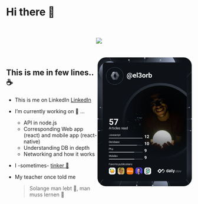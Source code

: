 # Hi there 👋

<br />
<br />

<div align="center">
  <picture>
    <source media="(prefers-color-scheme: dark)" srcset="https://streak-stats.demolab.com?user=KhaledElOrbany&theme=dark" />
    <img src="https://streak-stats.demolab.com?user=KhaledElOrbany&theme=default" />
  </picture>
</div>

<br />
<br />

<div align="left">
  <a href="https://app.daily.dev/el3orb">
    <img
      alt="sometimes I like to read 📖"
      width="256"
      align="right"
      src="https://raw.githubusercontent.com/KhaledElOrbany/KhaledElOrbany/devcard/devcard.svg"
    />
  </a>
</div>

## This is me in few lines.. ☕

- This is me on LinkedIn
  <a href="https://www.linkedin.com/in/khaled-elorbany/">
  LinkedIn
  </a>

- I’m currently working on 🔭 ...
  - API in node.js
  - Corresponding Web app (react) and mobile app (react-native)
  - Understanding DB in depth
  - Networking and how it works

* I -sometimes- [tinker 🔧](https://github.com/KhaledElOrbany/tinkering)

* My teacher once told me
  > Solange man lebt 🌱, man muss lernen 🙇

